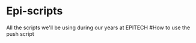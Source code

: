 # Epi-scripts
All the scripts we'll be using during our years at EPITECH
#How to use the push script
